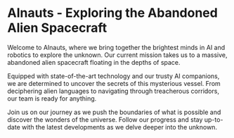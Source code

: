 <!--
Write me markdown content of website with wallpaper:

"A team of AInauts and their AI companions exploring a massive, abandoned alien spacecraft floating in the depths of space."

The header of the page should not be copy of the text but rather a real content of the website which is using this wallpaper.
-->

<!--font:Montserrat-->

# AInauts - Exploring the Abandoned Alien Spacecraft

Welcome to AInauts, where we bring together the brightest minds in AI and robotics to explore the unknown. Our current mission takes us to a massive, abandoned alien spacecraft floating in the depths of space.

Equipped with state-of-the-art technology and our trusty AI companions, we are determined to uncover the secrets of this mysterious vessel. From deciphering alien languages to navigating through treacherous corridors, our team is ready for anything.

Join us on our journey as we push the boundaries of what is possible and discover the wonders of the universe. Follow our progress and stay up-to-date with the latest developments as we delve deeper into the unknown.
